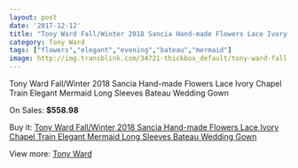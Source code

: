 ```yaml
---
layout: post
date: '2017-12-12'
title: "Tony Ward Fall/Winter 2018 Sancia Hand-made Flowers Lace Ivory Chapel Train Elegant Mermaid Long Sleeves Bateau Wedding Gown"
category: Tony Ward
tags: ["flowers","elegant","evening","bateau","mermaid"]
image: http://img.transblink.com/34721-thickbox_default/tony-ward-fall-winter-2018-sancia-hand-made-flowers-lace-ivory-chapel-train-elegant-mermaid-long-sleeves-bateau-wedding-gown.jpg
---
```

Tony Ward Fall/Winter 2018 Sancia Hand-made Flowers Lace Ivory Chapel Train Elegant Mermaid Long Sleeves Bateau Wedding Gown

On Sales: **$558.98**
<a href="https://www.transblink.com/en/tony-ward/11438-tony-ward-fall-winter-2018-sancia-hand-made-flowers-lace-ivory-chapel-train-elegant-mermaid-long-sleeves-bateau-wedding-gown.html"><amp-img layout="responsive" width="600" height="600" src="//img.transblink.com/34721-thickbox_default/tony-ward-fall-winter-2018-sancia-hand-made-flowers-lace-ivory-chapel-train-elegant-mermaid-long-sleeves-bateau-wedding-gown.jpg" alt="Tony Ward Fall/Winter 2018 Sancia Hand-made Flowers Lace Ivory Chapel Train Elegant Mermaid Long Sleeves Bateau Wedding Gown 0" /></a>
<a href="https://www.transblink.com/en/tony-ward/11438-tony-ward-fall-winter-2018-sancia-hand-made-flowers-lace-ivory-chapel-train-elegant-mermaid-long-sleeves-bateau-wedding-gown.html"><amp-img layout="responsive" width="600" height="600" src="//img.transblink.com/34723-thickbox_default/tony-ward-fall-winter-2018-sancia-hand-made-flowers-lace-ivory-chapel-train-elegant-mermaid-long-sleeves-bateau-wedding-gown.jpg" alt="Tony Ward Fall/Winter 2018 Sancia Hand-made Flowers Lace Ivory Chapel Train Elegant Mermaid Long Sleeves Bateau Wedding Gown 1" /></a>
<a href="https://www.transblink.com/en/tony-ward/11438-tony-ward-fall-winter-2018-sancia-hand-made-flowers-lace-ivory-chapel-train-elegant-mermaid-long-sleeves-bateau-wedding-gown.html"><amp-img layout="responsive" width="600" height="600" src="//img.transblink.com/34722-thickbox_default/tony-ward-fall-winter-2018-sancia-hand-made-flowers-lace-ivory-chapel-train-elegant-mermaid-long-sleeves-bateau-wedding-gown.jpg" alt="Tony Ward Fall/Winter 2018 Sancia Hand-made Flowers Lace Ivory Chapel Train Elegant Mermaid Long Sleeves Bateau Wedding Gown 2" /></a>

Buy it: [Tony Ward Fall/Winter 2018 Sancia Hand-made Flowers Lace Ivory Chapel Train Elegant Mermaid Long Sleeves Bateau Wedding Gown](https://www.transblink.com/en/tony-ward/11438-tony-ward-fall-winter-2018-sancia-hand-made-flowers-lace-ivory-chapel-train-elegant-mermaid-long-sleeves-bateau-wedding-gown.html "Tony Ward Fall/Winter 2018 Sancia Hand-made Flowers Lace Ivory Chapel Train Elegant Mermaid Long Sleeves Bateau Wedding Gown")

View more: [Tony Ward](https://www.transblink.com/en/117-tony-ward "Tony Ward")